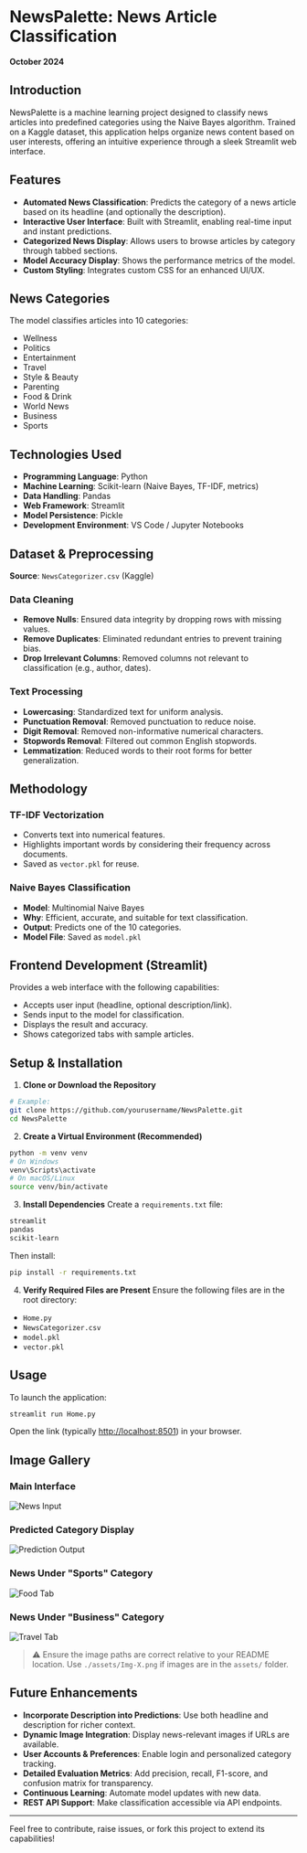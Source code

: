 # NewsPalette: News Article Classification

**October 2024**

## Introduction

NewsPalette is a machine learning project designed to classify news articles into predefined categories using the Naive Bayes algorithm. Trained on a Kaggle dataset, this application helps organize news content based on user interests, offering an intuitive experience through a sleek Streamlit web interface.

## Features

* **Automated News Classification**: Predicts the category of a news article based on its headline (and optionally the description).
* **Interactive User Interface**: Built with Streamlit, enabling real-time input and instant predictions.
* **Categorized News Display**: Allows users to browse articles by category through tabbed sections.
* **Model Accuracy Display**: Shows the performance metrics of the model.
* **Custom Styling**: Integrates custom CSS for an enhanced UI/UX.

## News Categories

The model classifies articles into 10 categories:

* Wellness
* Politics
* Entertainment
* Travel
* Style & Beauty
* Parenting
* Food & Drink
* World News
* Business
* Sports

## Technologies Used

* **Programming Language**: Python
* **Machine Learning**: Scikit-learn (Naive Bayes, TF-IDF, metrics)
* **Data Handling**: Pandas
* **Web Framework**: Streamlit
* **Model Persistence**: Pickle
* **Development Environment**: VS Code / Jupyter Notebooks

## Dataset & Preprocessing

**Source**: `NewsCategorizer.csv` (Kaggle)

### Data Cleaning

* **Remove Nulls**: Ensured data integrity by dropping rows with missing values.
* **Remove Duplicates**: Eliminated redundant entries to prevent training bias.
* **Drop Irrelevant Columns**: Removed columns not relevant to classification (e.g., author, dates).

### Text Processing

* **Lowercasing**: Standardized text for uniform analysis.
* **Punctuation Removal**: Removed punctuation to reduce noise.
* **Digit Removal**: Removed non-informative numerical characters.
* **Stopwords Removal**: Filtered out common English stopwords.
* **Lemmatization**: Reduced words to their root forms for better generalization.

## Methodology

### TF-IDF Vectorization

* Converts text into numerical features.
* Highlights important words by considering their frequency across documents.
* Saved as `vector.pkl` for reuse.

### Naive Bayes Classification

* **Model**: Multinomial Naive Bayes
* **Why**: Efficient, accurate, and suitable for text classification.
* **Output**: Predicts one of the 10 categories.
* **Model File**: Saved as `model.pkl`

## Frontend Development (Streamlit)

Provides a web interface with the following capabilities:

* Accepts user input (headline, optional description/link).
* Sends input to the model for classification.
* Displays the result and accuracy.
* Shows categorized tabs with sample articles.

## Setup & Installation

1. **Clone or Download the Repository**

```bash
# Example:
git clone https://github.com/yourusername/NewsPalette.git
cd NewsPalette
```

2. **Create a Virtual Environment (Recommended)**

```bash
python -m venv venv
# On Windows
venv\Scripts\activate
# On macOS/Linux
source venv/bin/activate
```

3. **Install Dependencies**
   Create a `requirements.txt` file:

```txt
streamlit
pandas
scikit-learn
```

Then install:

```bash
pip install -r requirements.txt
```

4. **Verify Required Files are Present**
   Ensure the following files are in the root directory:

* `Home.py`
* `NewsCategorizer.csv`
* `model.pkl`
* `vector.pkl`

## Usage

To launch the application:

```bash
streamlit run Home.py
```

Open the link (typically [http://localhost:8501](http://localhost:8501)) in your browser.

## Image Gallery

### Main Interface

![News Input](./assets/Img-1.png)

### Predicted Category Display

![Prediction Output](./assets/Img-2.png)

### News Under "Sports" Category

![Food Tab](./assets/Img-3.png)

### News Under "Business" Category

![Travel Tab](./assets/Img-4.png)



> ⚠️ Ensure the image paths are correct relative to your README location. Use `./assets/Img-X.png` if images are in the `assets/` folder.

## Future Enhancements

* **Incorporate Description into Predictions**: Use both headline and description for richer context.
* **Dynamic Image Integration**: Display news-relevant images if URLs are available.
* **User Accounts & Preferences**: Enable login and personalized category tracking.
* **Detailed Evaluation Metrics**: Add precision, recall, F1-score, and confusion matrix for transparency.
* **Continuous Learning**: Automate model updates with new data.
* **REST API Support**: Make classification accessible via API endpoints.

---

Feel free to contribute, raise issues, or fork this project to extend its capabilities!
